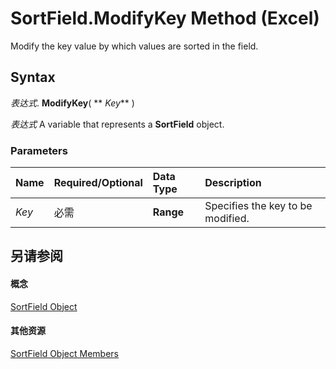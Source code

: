 
# SortField.ModifyKey Method (Excel)

Modify the key value by which values are sorted in the field.


## Syntax

 _表达式_. **ModifyKey**( ** _Key_** )

 _表达式_ A variable that represents a **SortField** object.


### Parameters



|**Name**|**Required/Optional**|**Data Type**|**Description**|
|:-----|:-----|:-----|:-----|
| _Key_|必需|**Range**|Specifies the key to be modified.|

## 另请参阅


#### 概念


[SortField Object](2becf77f-c072-2060-9baf-ebcf785c05bb.md)
#### 其他资源


[SortField Object Members](http://msdn.microsoft.com/library/f690a20f-e9aa-8ac7-2389-093707269120%28Office.15%29.aspx)